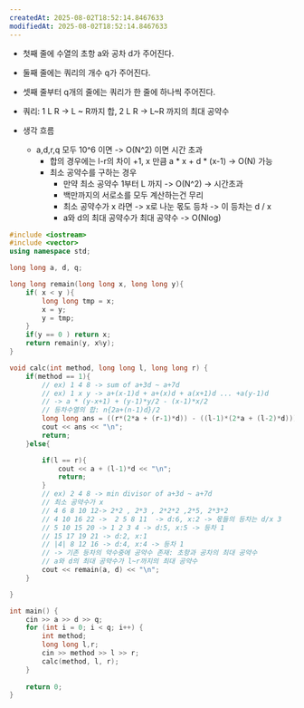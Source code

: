 ```yaml
---
createdAt: 2025-08-02T18:52:14.8467633
modifiedAt: 2025-08-02T18:52:14.8467633
---
```

- 첫째 줄에 수열의 초항 a와 공차 d가 주어진다.
- 둘째 줄에는 쿼리의 개수 q가 주어진다.
- 셋째 줄부터 q개의 줄에는 쿼리가 한 줄에 하나씩 주어진다.
- 쿼리: 1 L R -> L ~ R까지 합,  2 L R -> L~R 까지의 최대 공약수 

- 생각 흐름
	- a,d,r,q 모두 10^6 이면 -> O(N^2) 이면 시간 초과 
		- 합의 경우에는 l-r의 차이 +1, x 만큼 a * x + d * (x-1) -> O(N) 가능  
		- 최소 공약수를 구하는 경우 
			- 만약 최소 공약수 1부터 L 까지 -> O(N^2) -> 시간초과 
			- 백만까지의 서로소를 모두 계산하는건 무리
			- 최소 공약수가 x 라면 -> x로 나눈 몫도 등차 ->  이 등차는 d / x
			- a와 d의 최대 공약수가 최대 공약수 -> O(Nlog)

	

``` c++
#include <iostream>
#include <vector>
using namespace std;

long long a, d, q;

long long remain(long long x, long long y){
	if( x < y ){
		long long tmp = x;
		x = y;
		y = tmp; 
	}
	if(y == 0 ) return x;
	return remain(y, x%y);
}

void calc(int method, long long l, long long r) {	
	if(method == 1){
		// ex) 1 4 8 -> sum of a+3d ~ a+7d  
		// ex) 1 x y -> a+(x-1)d + a+(x)d + a(x+1)d ... +a(y-1)d
		// -> a * (y-x+1) + (y-1)*y/2 - (x-1)*x/2 
		// 등차수열의 합: n{2a+(n-1)d}/2
		long long ans = ((r*(2*a + (r-1)*d)) - ((l-1)*(2*a + (l-2)*d)))/2;
		cout << ans << "\n";
		return;
	}else{

		if(l == r){
			cout << a + (l-1)*d << "\n";
			return;
		}
		// ex) 2 4 8 -> min divisor of a+3d ~ a+7d
		// 최소 공약수가 x 
		// 4 6 8 10 12-> 2*2 , 2*3 , 2*2*2 ,2*5, 2*3*2
		// 4 10 16 22 ->  2 5 8 11  -> d:6, x:2 -> 몫들의 등차는 d/x 3
		// 5 10 15 20 -> 1 2 3 4 -> d:5, x:5 -> 등차 1
		// 15 17 19 21 -> d:2, x:1
		// |4| 8 12 16 -> d:4, x:4 -> 등차 1 
 		// -> 기존 등차의 약수중에 공약수 존재: 초항과 공차의 최대 공약수 
		// a와 d의 최대 공약수가 l~r까지의 최대 공약수
		cout << remain(a, d) << "\n";
	}

}

int main() {
	cin >> a >> d >> q;
	for (int i = 0; i < q; i++) {
		int method;
		long long l,r;
		cin >> method >> l >> r;
		calc(method, l, r);
	}
	
	return 0;
}

```
